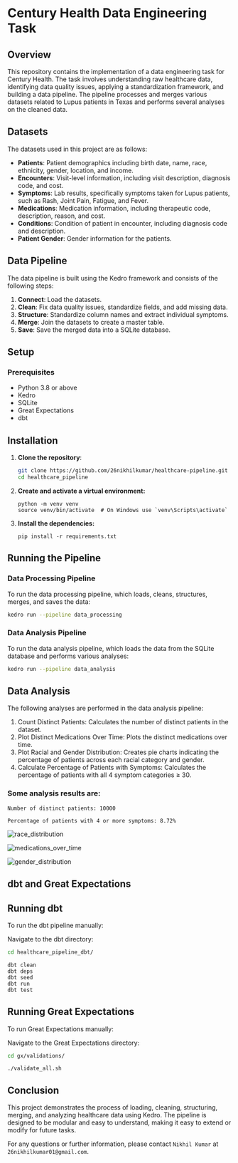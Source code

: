 # Century Health Data Engineering Task

## Overview

This repository contains the implementation of a data engineering task for Century Health. The task involves understanding raw healthcare data, identifying data quality issues, applying a standardization framework, and building a data pipeline. The pipeline processes and merges various datasets related to Lupus patients in Texas and performs several analyses on the cleaned data.


## Datasets

The datasets used in this project are as follows:

- **Patients**: Patient demographics including birth date, name, race, ethnicity, gender, location, and income.
- **Encounters**: Visit-level information, including visit description, diagnosis code, and cost.
- **Symptoms**: Lab results, specifically symptoms taken for Lupus patients, such as Rash, Joint Pain, Fatigue, and Fever.
- **Medications**: Medication information, including therapeutic code, description, reason, and cost.
- **Conditions**: Condition of patient in encounter, including diagnosis code and description.
- **Patient Gender**: Gender information for the patients.

## Data Pipeline

The data pipeline is built using the Kedro framework and consists of the following steps:

1. **Connect**: Load the datasets.
2. **Clean**: Fix data quality issues, standardize fields, and add missing data.
3. **Structure**: Standardize column names and extract individual symptoms.
4. **Merge**: Join the datasets to create a master table.
5. **Save**: Save the merged data into a SQLite database.

## Setup

### Prerequisites

- Python 3.8 or above
- Kedro
- SQLite
- Great Expectations
- dbt


## Installation

1. **Clone the repository**:

   ```sh
   git clone https://github.com/26nikhilkumar/healthcare-pipeline.git
   cd healthcare_pipeline
2. **Create and activate a virtual environment:**
    ```
    python -m venv venv
    source venv/bin/activate  # On Windows use `venv\Scripts\activate`
3. **Install the dependencies:**
    ```
    pip install -r requirements.txt
    ```

## Running the Pipeline

### Data Processing Pipeline

To run the data processing pipeline, which loads, cleans, structures, merges, and saves the data:

```sh
kedro run --pipeline data_processing
```
### Data Analysis Pipeline

To run the data analysis pipeline, which loads the data from the SQLite database and performs various analyses:
```sh
kedro run --pipeline data_analysis
```

## Data Analysis

The following analyses are performed in the data analysis pipeline:

1. Count Distinct Patients: Calculates the number of distinct patients in the dataset.
2. Plot Distinct Medications Over Time: Plots the distinct medications over time.
3. Plot Racial and Gender Distribution: Creates pie charts indicating the percentage of patients across each racial category and gender.
4. Calculate Percentage of Patients with Symptoms: Calculates the percentage of patients with all 4 symptom categories ≥ 30.

### Some analysis results are:

```Number of distinct patients: 10000```

```Percentage of patients with 4 or more symptoms: 8.72%```

![race_distribution](race_distribution.png)

![medications_over_time](medications_over_time.png)

![gender_distribution](gender_distribution.png)


## dbt and Great Expectations

## Running dbt

To run the dbt pipeline manually:

Navigate to the dbt directory:

```sh
cd healthcare_pipeline_dbt/
```

```
dbt clean
dbt deps
dbt seed
dbt run
dbt test
```
## Running Great Expectations

To run Great Expectations manually:

Navigate to the Great Expectations directory:
```sh
cd gx/validations/
```
```
./validate_all.sh
```

## Conclusion

This project demonstrates the process of loading, cleaning, structuring, merging, and analyzing healthcare data using Kedro. The pipeline is designed to be modular and easy to understand, making it easy to extend or modify for future tasks.

For any questions or further information, please contact `Nikhil Kumar` at `26nikhilkumar01@gmail.com`.